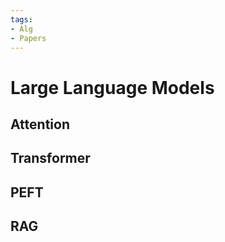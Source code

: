 ```yaml
---
tags:
- Alg
- Papers
---
```


# Large Language Models

## Attention

## Transformer

## PEFT

## RAG
